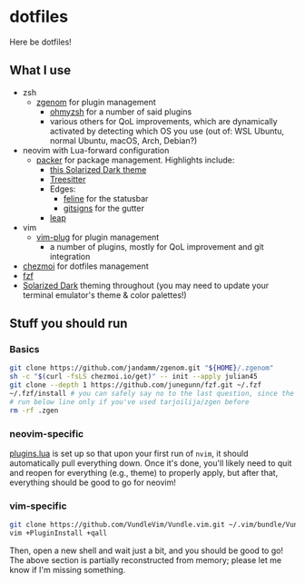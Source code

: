 # dotfiles
Here be dotfiles!

## What I use
* zsh
  * [zgenom](https://github.com/jandamm/zgenom) for plugin management
    * [ohmyzsh](https://github.com/ohmyzsh/ohmyzsh) for a number of said plugins
    * various others for QoL improvements, which are dynamically activated by detecting which OS you use (out of: WSL Ubuntu, normal Ubuntu, macOS, Arch, Debian?)
* neovim with Lua-forward configuration
  * [packer](https://github.com/wbthomason/packer.nvim) for package management. Highlights include:
    * [this Solarized Dark theme](https://github.com/ishan9299/nvim-solarized-lua)
    * [Treesitter](https://github.com/nvim-treesitter/nvim-treesitter)
    * Edges:
      * [feline](https://github.com/feline-nvim/feline.nvim) for the statusbar
      * [gitsigns](https://github.com/lewis6991/gitsigns.nvim) for the gutter
    * [leap](https://github.com/ggandor/leap.nvim)
* vim
  * [vim-plug](https://github.com/junegunn/vim-plug) for plugin management
    * a number of plugins, mostly for QoL improvement and git integration
* [chezmoi](https://github.com/twpayne/chezmoi) for dotfiles management
* [fzf](https://github.com/junegunn/fzf)
* [Solarized Dark](https://ethanschoonover.com/solarized/) theming throughout (you may need to update your terminal emulator's theme & color palettes!)

## Stuff you should run

### Basics
```sh
git clone https://github.com/jandamm/zgenom.git "${HOME}/.zgenom"
sh -c "$(curl -fsLS chezmoi.io/get)" -- init --apply julian45
git clone --depth 1 https://github.com/junegunn/fzf.git ~/.fzf
~/.fzf/install # you can safely say no to the last question, since the sourcing commands are already included 
# run below line only if you've used tarjoilija/zgen before
rm -rf .zgen
```

### neovim-specific

[plugins.lua](dot_config/nvim/lua/plugins.lua) is set up so that upon your first run of `nvim`, it should automatically pull everything down. Once it's done, you'll likely need to quit and reopen for everything (e.g., theme) to properly apply, but after that, everything should be good to go for neovim! 

### vim-specific
```sh
git clone https://github.com/VundleVim/Vundle.vim.git ~/.vim/bundle/Vundle.vim
vim +PluginInstall +qall
```
Then, open a new shell and wait just a bit, and you should be good to go! The above section is partially reconstructed from memory; please let me know if I'm missing something.
